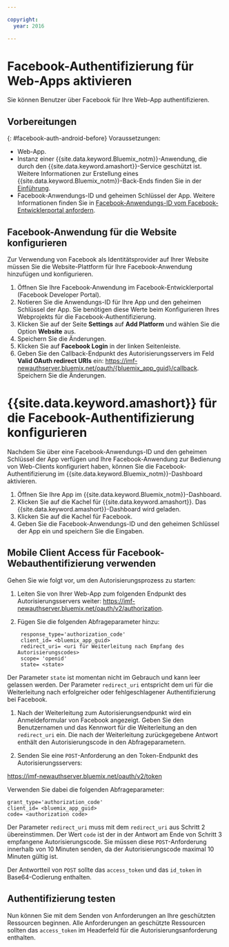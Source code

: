 ```yaml
---

copyright:
  year: 2016

---
```


# Facebook-Authentifizierung für Web-Apps aktivieren

Sie können Benutzer über Facebook für Ihre Web-App authentifizieren.

## Vorbereitungen
{: #facebook-auth-android-before}
Voraussetzungen:
* Web-App.  
* Instanz einer {{site.data.keyword.Bluemix_notm}}-Anwendung, die durch den {{site.data.keyword.amashort}}-Service geschützt ist. Weitere Informationen zur Erstellung eines {{site.data.keyword.Bluemix_notm}}-Back-Ends finden Sie in der [Einführung](index.html).
* Facebook-Anwendungs-ID und geheimen Schlüssel der App. Weitere Informationen finden Sie in [Facebook-Anwendungs-ID vom Facebook-Entwicklerportal anfordern](https://console.{DomainName}/docs/services/mobileaccess/facebook-auth-overview.html#facebook-appID).


## Facebook-Anwendung für die Website konfigurieren
Zur Verwendung von Facebook als Identitätsprovider auf Ihrer Website müssen Sie die Website-Plattform für Ihre Facebook-Anwendung hinzufügen und konfigurieren.

1. Öffnen Sie Ihre Facebook-Anwendung im Facebook-Entwicklerportal (Facebook Developer Portal).
1. Notieren Sie die Anwendungs-ID für Ihre App und den geheimen Schlüssel der App. Sie benötigen diese Werte beim Konfigurieren Ihres Webprojekts für die Facebook-Authentifizierung.
1. Klicken Sie auf der Seite **Settings** auf **Add Platform** und wählen Sie die Option **Website** aus.
1. Speichern Sie die Änderungen.
1. Klicken Sie auf **Facebook Login** in der linken Seitenleiste.
1. Geben Sie den Callback-Endpunkt des Autorisierungsservers im Feld **Valid OAuth redirect URIs** ein: https://imf-newauthserver.bluemix.net/oauth/{bluemix_app_guid}/callback. Speichern Sie die Änderungen.




# {{site.data.keyword.amashort}} für die Facebook-Authentifizierung konfigurieren
Nachdem Sie über eine Facebook-Anwendungs-ID und den geheimen Schlüssel der App verfügen und Ihre Facebook-Anwendung zur Bedienung von Web-Clients konfiguriert haben, können Sie die Facebook-Authentifizierung im {{site.data.keyword.Bluemix_notm}}-Dashboard aktivieren.

1. Öffnen Sie Ihre App im {{site.data.keyword.Bluemix_notm}}-Dashboard.
1. Klicken Sie auf die Kachel für {{site.data.keyword.amashort}}. Das {{site.data.keyword.amashort}}-Dashboard wird geladen.
1. Klicken Sie auf die Kachel für Facebook.
1. Geben Sie die Facebook-Anwendungs-ID und den geheimen Schlüssel der App ein und speichern Sie die Eingaben.




## Mobile Client Access für Facebook-Webauthentifizierung verwenden

Gehen Sie wie folgt vor, um den Autorisierungsprozess zu starten:

1. Leiten Sie von Ihrer Web-App zum folgenden Endpunkt des Autorisierungsservers weiter: https://imf-newauthserver.bluemix.net/oauth/v2/authorization.

1. Fügen Sie die folgenden Abfrageparameter hinzu:
   ```
    response_type='authorization_code'
    client_id= <bluemix_app_guid>
    redirect_uri= <uri für Weiterleitung nach Empfang des Autorisierungscodes>
    scope= 'openid'
    state= <state>
    ```


  Der Parameter `state` ist momentan nicht im Gebrauch und kann leer gelassen werden.
  Der Parameter `redirect_uri` entspricht dem uri für die Weiterleitung nach erfolgreicher oder fehlgeschlagener Authentifizierung bei Facebook.

1. Nach der Weiterleitung zum Autorisierungsendpunkt wird ein Anmeldeformular von
   Facebook angezeigt. Geben Sie den Benutzernamen und das Kennwort für die Weiterleitung an den `redirect_uri` ein.
   Die nach der Weiterleitung zurückgegebene Antwort enthält den Autorisierungscode in den Abfrageparametern.

1. Senden Sie eine `POST`-Anforderung an den Token-Endpunkt des Autorisierungsservers:

  https://imf-newauthserver.bluemix.net/oauth/v2/token

  Verwenden Sie dabei die folgenden Abfrageparameter:
  ```
  grant_type='authorization_code'
  client_id= <bluemix_app_guid>
  code= <authorization code>
  ```
Der Parameter `redirect_uri` muss mit dem `redirect_uri` aus Schritt 2 übereinstimmen.
Der Wert `code` ist der in der Antwort am Ende von Schritt 3 empfangene Autorisierungscode.
Sie müssen diese `POST`-Anforderung innerhalb von 10 Minuten senden, da der Autorisierungscode maximal 10 Minuten gültig ist.

  Der Antwortteil von `POST` sollte das `access_token` und das `id_token` in Base64-Codierung enthalten.

## Authentifizierung testen
Nun können Sie mit dem Senden von Anforderungen an Ihre geschützten Ressourcen beginnen.
Alle Anforderungen an geschützte Ressourcen sollten das `access_token` im Headerfeld für die Autorisierungsanforderung enthalten.


